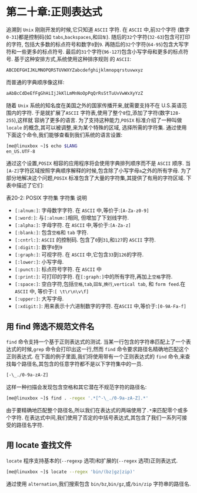 # 第二十章:正则表达式

追溯到 `Unix` 刚刚开发的时候,它只知道 `ASCII` 字符. 在 `ASCII` 中,前`32`个字符 (数字`0-31`)都是控制码(如 `tabs`,`backspaces`,和`回车`).
随后的`32`个字符(`32-63`)包含可打印的字符, 包括大多数的标点符号和数字`0`到`9`.
再随后的`32`个字符(`64-95`)包含大写字符和一些更多的标点符号.  最后的`31`个字符(`96-127`)包含小写字母和更多的标点符号.
基于这种安排方式,系统使用这种排序规则 的 `ASCII`:

```bash
ABCDEFGHIJKLMNOPQRSTUVWXYZabcdefghijklmnopqrstuvwxyz
```

而普通的字典顺序像这样:

```bash
aAbBcCdDeEfFgGhHiIjJkKlLmMnNoOpPqQrRsStTuUvVwWxXyYzZ
```

随着 `Unix` 系统的知名度在美国之外的国家传播开来,就需要支持不在 U.S.英语范围内的字符.
于是就扩展了`ASCII` 字符表,使用了整个`8`位,添加了字符(数字`128-255`),这样就 容纳了更多的语言.
为了支持这种能力,`POSIX` 标准介绍了一种叫做 `locale` 的概念,其可以被调整,来为某个特殊的区域, 选择所需的字符集. 通过使用下面这个命令,我们能够查看到我们系统的语言设置:

```bash
[me@linuxbox ~]$ echo $LANG
en_US.UTF-8
```

通过这个设置,`POSIX` 相容的应用程序将会使用字典排列顺序而不是 `ASCII` 顺序. 当`[A-Z]`字符区域按照字典顺序解释的时候,包含除了小写字母`a`之外的所有字母.
为了部分地解决这个问题,`POSIX` 标准包含了大量的字符集,其提供了有用的字符区域.  下表中描述了它们:

表20-2: POSIX 字符集
字符集 说明

+ `[:alnum:]`:   字母数字字符. 在 `ASCII` 中,等价于:`[A-Za-z0-9]`
+ `[:word:]`:   与`[:alnum:]`相同, 但增加了下划线字符.
+ `[:alpha:]`:   字母字符. 在 `ASCII` 中,等价于:`[A-Za-z]`
+ `[:blank:]`:   包含`空格`和 `tab` 字符.
+ `[:cntrl:]`:   `ASCII` 的控制码. 包含了`0`到`31`,和`127`的 `ASCII` 字符.
+ `[:digit:]`:   数字`0`到`9`
+ `[:graph:]`: 可视字符. 在 `ASCII` 中,它包含`33`到`126`的字符.
+ `[:lower:]`:   小写字母.
+ `[:punct:]`:   标点符号字符. 在 `ASCII` 中
+ `[:print:]`:   可打印的字符. 在`[:graph:]`中的所有字符,再加上`空格`字符.
+ `[:space:]`:   空白字符,包括`空格`,`tab`,`回车`,`换行`,`vertical tab`, 和 `form feed`.在`ASCII` 中, 等价于:`[ \t\r\n\v\f]`
+ `[:upper:]`:   大写字母.
+ `[:xdigit:]`: 用来表示十六进制数字的字符. 在`ASCII` 中,等价于:`[0-9A-Fa-f]`

## 用 find 筛选不规范文件名

`find` 命令支持一个基于正则表达式的测试.
当某一行包含的字符串匹配上了一个表达式的时候,`grep` 命令会打印出这一行,然而 `find` 命令要求路径名精确地匹配这个正则表达式.
在下面的例子里面,我们将使用带有一个正则表达式的 `find` 命令,来查找每个路径名,其包含的任意字符都不是以下字符集中的一员.

```bash
[-\_./0-9a-zA-Z]
```

这样一种扫描会发现包含空格和其它潜在不规范字符的路径名:

```bash
[me@linuxbox ~]$ find . -regex '.*[^-\_./0-9a-zA-Z].*'
```

由于要精确地匹配整个路径名,所以我们在表达式的两端使用了`.*`来匹配零个或多个字符.  在表达式中间,我们使用了否定的中括号表达式,其包含了我们一系列可接受的路径名字符.

## 用 locate 查找文件

`locate` 程序支持基本的(`--regexp` 选项)和扩展的(`--regex` 选项)正则表达式.

```bash
[me@linuxbox ~]$ locate --regex 'bin/(bz|gz|zip)'
```

通过使用 `alternation`,我们搜索包含 `bin/bz`,`bin/gz`,或`/bin/zip` 字符串的路径名.
